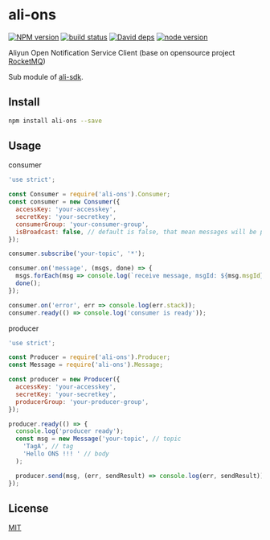 ali-ons
=======

[![NPM version][npm-image]][npm-url]
[![build status][travis-image]][travis-url]
[![David deps][david-image]][david-url]
[![node version][node-image]][node-url]

[npm-image]: https://img.shields.io/npm/v/ali-ons.svg?style=flat-square
[npm-url]: https://npmjs.org/package/ali-ons
[travis-image]: https://img.shields.io/travis/ali-sdk/ali-ons.svg?style=flat-square
[travis-url]: https://travis-ci.org/ali-sdk/ali-ons
[david-image]: https://img.shields.io/david/ali-sdk/ali-ons.svg?style=flat-square
[david-url]: https://david-dm.org/ali-sdk/ali-ons
[node-image]: https://img.shields.io/badge/node.js-%3E=_4.2.3-green.svg?style=flat-square
[node-url]: http://nodejs.org/download/

Aliyun Open Notification Service Client (base on opensource project [RocketMQ](https://github.com/alibaba/RocketMQ/tree/master/rocketmq-client))

Sub module of [ali-sdk](https://github.com/ali-sdk/ali-sdk).

## Install

```bash
npm install ali-ons --save
```

## Usage

consumer

```js
'use strict';

const Consumer = require('ali-ons').Consumer;
const consumer = new Consumer({
  accessKey: 'your-accesskey',
  secretKey: 'your-secretkey',
  consumerGroup: 'your-consumer-group',
  isBroadcast: false, // default is false, that mean messages will be pushed to consumer cluster only once.
});

consumer.subscribe('your-topic', '*');

consumer.on('message', (msgs, done) => {
  msgs.forEach(msg => console.log(`receive message, msgId: ${msg.msgId}, body: ${msg.body.toString()}`));
  done();
});

consumer.on('error', err => console.log(err.stack));
consumer.ready(() => console.log('consumer is ready'));
```

producer

```js
'use strict';

const Producer = require('ali-ons').Producer;
const Message = require('ali-ons').Message;

const producer = new Producer({
  accessKey: 'your-accesskey',
  secretKey: 'your-secretkey',
  producerGroup: 'your-producer-group',
});

producer.ready(() => {
  console.log('producer ready');
  const msg = new Message('your-topic', // topic
    'TagA', // tag
    'Hello ONS !!! ' // body
  );

  producer.send(msg, (err, sendResult) => console.log(err, sendResult));
});
```

## License

[MIT](LICENSE)
